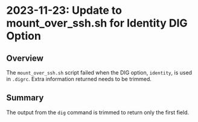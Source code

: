 # 2023-11-23: Update to mount_over_ssh.sh for Identity DIG Option

## Overview

The `mount_over_ssh.sh` script failed when the DIG option, `identity`, is used in `.digrc`. Extra information returned needs to be trimmed.

## Summary

The output from the `dig` command is trimmed to return only the first field.
